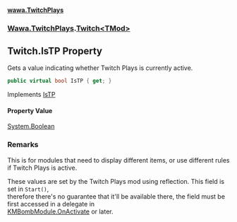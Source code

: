 #### [wawa.TwitchPlays](index.md 'index')
### [Wawa.TwitchPlays](Wawa.TwitchPlays.md 'Wawa.TwitchPlays').[Twitch&lt;TMod&gt;](Twitch_TMod_.md 'Wawa.TwitchPlays.Twitch<TMod>')

## Twitch<TMod>.IsTP Property

Gets a value indicating whether Twitch Plays is currently active.

```csharp
public virtual bool IsTP { get; }
```

Implements [IsTP](https://docs.microsoft.com/en-us/dotnet/api/Wawa.Modules.ISolvable.IsTP 'Wawa.Modules.ISolvable.IsTP')

#### Property Value
[System.Boolean](https://docs.microsoft.com/en-us/dotnet/api/System.Boolean 'System.Boolean')

### Remarks
  
This is for modules that need to display different items, or use different rules if Twitch Plays is active.  
  
These values are set by the Twitch Plays mod using reflection. This field is set in `Start()`,  
therefore there's no guarantee that it'll be available there, the field must be first accessed in a delegate in  
[KMBombModule.OnActivate](https://docs.microsoft.com/en-us/dotnet/api/KMBombModule.OnActivate 'KMBombModule.OnActivate') or later.